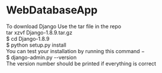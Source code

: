 # WebDatabaseApp

To download Django
Use the tar file in the repo
<br>
tar xzvf Django-1.8.9.tar.gz
<br>
$ cd Django-1.8.9
<br>
$ python setup.py install
<br>
You can test your installation by running this command −
<br>
$ django-admin.py --version
<br>
The version number should be printed if everything is correct
